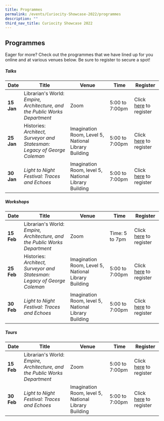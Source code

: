 ```yaml
---
title: Programmes
permalink: /events/Curiocity-Showcase-2022/programmes
description: ""
third_nav_title: Curiocity Showcase 2022
---
```

## **Programmes**

Eager for more? Check out the programmes that we have lined up for you online and at various venues below. Be sure to register to secure a spot!

##### **Talks**

| **Date** | **Title** | **Venue** | **Time** | **Register**|
| -------- | -------- | -------- | -------- | -------- |
| **15 Jan**    | Librarian's World: *Empire, Architecture, and the Public Works Department*     | Zoom     | 5:00 to 7:00pm    | Click [here](https://www.eventbrite.sg/) to register |
| **25 Jan**     | Histories: *Architect, Surveyor and Statesman: Legacy of George Coleman*      |  Imagination Room, Level 5, National Library Building     | 5:00 to 7:00pm    | Click [here](https://www.eventbrite.sg/) to register |
| **30 Jan**     | *Light to Night Festival: Traces and Echoes*     | Imagination Room, level 5, National Library Building     | 5:00 to 7:00pm    | Click [here](https://www.eventbrite.sg/) to register |

##### **Workshops**

| **Date** | **Title** | **Venue** | **Time** | **Register**|
| -------- | -------- | -------- | -------- | -------- |
| **15 Feb**    | Librarian's World: *Empire, Architecture, and the Public Works Department*     | Zoom     |Time: 5 to 7pm    | Click [here](https://www.eventbrite.sg/) to register |
| **25 Feb**     | Histories: *Architect, Surveyor and Statesman: Legacy of George Coleman*      |  Imagination Room, Level 5, National Library Building     | 5:00 to 7:00pm  | Click [here](https://www.eventbrite.sg/) to register |
| **30 Feb**     | *Light to Night Festival: Traces and Echoes*     | Imagination Room, level 5, National Library Building     | 5:00 to 7:00pm   | Click [here](https://www.eventbrite.sg/) to register |

##### **Tours**

| **Date** | **Title** | **Venue** | **Time** | **Register**|
| -------- | -------- | -------- | -------- | -------- |
| **15 Feb**    | Librarian's World: *Empire, Architecture, and the Public Works Department*     | Zoom     | 5:00 to 7:00pm    | Click [here](https://www.eventbrite.sg/) to register |
| **30 Feb**     | *Light to Night Festival: Traces and Echoes*     | Imagination Room, level 5, National Library Building     | 5:00 to 7:00pm    | Click [here](https://www.eventbrite.sg/) to register |